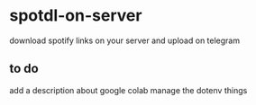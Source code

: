 # spotdl-on-server
download spotify links on your server and upload on telegram

## to do
add a description about google colab
manage the dotenv things
